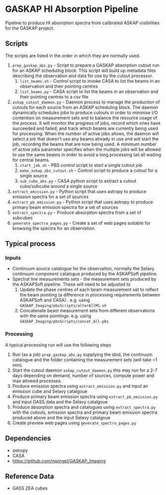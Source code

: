 # GASKAP HI Absorption Pipeline
Pipeline to produce HI absorption spectra from calibrated ASKAP visibilities for the GASKAP project.

## Scripts

The scripts are listed in the order in which they are normally used.

1. `prep_gaskap_abs.py` - Script to prepare a GASKAP absorption cutout run for an ASKAP scheduling block.
This script will build up metadata files describing the observation and data for use by the cutout processor. 
    1. `list_beams.sh` - Control script to invoke CASA to list the beams in an observation and their pointing centres
    1. `list_beams.py` - CASA script to list the beams in an observation and their pointing centres to a csv file
1. `askap_cutout_daemon.py` - Daemon process to manage the production of cutouts for each source from an ASKAP scheduling block.
The daemon dynamically schedules jobs to produce cutouts in order to minimise I/O contention on measurement sets and 
to balance the resource usage of the process. 
It will monitor the progress of jobs, record which ones have succeeded and failed, and track which beams are currently being used for processing. When the number of active jobs allows, the daemon will select a job that doesn't use any beams already in use and will start the job, recording the beams that are now being used. A minimum number of active jobs parameter specifies when the multiple jobs will be allowed to use the same beams in order to avoid a long processing tail all waiting for central beams.
    1. `start_job.sh` - PBS control script to start a single cutout job
    1. `make_askap_abs_cutout.sh` - Control script to produce a cutout for a single source
    1. `sub_cube_abs.py` - CASA python script to extract a cutout cube/subcube around a single source
1. `extract_emission.py` - Python script that uses astropy to produce emission spectra for a set of sources
1. `extract_pb_emission.py` - Python script that uses astropy to produce primary beam emission spectra for a set of sources
1. `extract_spectra.py` - Produce absorption spectra from a set of subcubes
1. `generate_spectra_pages.py` - Create a set of web pages suitable for browsing the spectra for an observation.

## Typical process

### Inputs

* Continuum source catalogue for the observation, normally the Selavy continuum component catalogue produced by the ASKAPSoft pipeline.
* Spectral line measurements sets - the measurement sets produced by the ASKAPSoft pipeline. These will need to be adjusted to
    1. Update the phase centres of each beam measurement set to reflect the beam pointing (a difference in processing requirements between ASKAPSoft and CASA) . e.g. using `GASKAP_Imaging/pbsScripts/alterAllMS.sh` 
    2. Concatenate beam measurement sets from different observations with the same pointings. e.g. using `GASKAP_Imaging/pbsScripts/concat_All.pbs`

### Processing

A typical processing run will use the following steps

1. Run (as a job) `prep_gaskap_abs.py` supplying the sbid, the continuum catalogue and the folder containing the measurement sets  (will take ~1 min).
1. Start the cutout daemon `askap_cutout_daemon.py` this may run for a 2-7 days depending on demand, number of sources, compute power and max allowed processes.
1. Produce emission spectra using `extract_emission.py` and input an emission cube and Selavy catalgoue
1. Produce primary beam emission spectra using `extract_pb_emission.py` and input GASS data and the Selavy catalgoue
1. Produce absorption spectra and catalogues using `extract_spectra.py` with the cutouts, emission spectra and primary beam emission spectra produced above and the input Selavy catalgoue
1. Create preview web pages using `generate_spectra_pages.py`

## Dependencies

* astropy
* CASA
* https://github.com/nipingel/GASKAP_Imaging

## Reference Data

* GASS ZEA cubes
